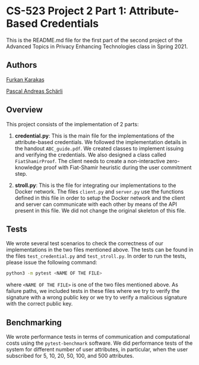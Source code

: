 # CS-523 Project 2 Part 1: Attribute-Based Credentials

This is the README.md file for the first part of the second project of the Advanced Topics in Privacy Enhancing Technologies class in Spring 2021.

## Authors

[Furkan Karakaş](mailto:furkan.karakas@epfl.ch)

[Pascal Andreas Schärli](mailto:pascal.scharli@epfl.ch)

## Overview

This project consists of the implementation of 2 parts:

1. **credential.py**: This is the main file for the implementations of the attribute-based credentials. We followed the implementation details in the handout `ABC_guide.pdf`. We created classes to implement issuing and verifying the credentials. We also designed a class called `FiatShamirProof`. The client needs to create a non-interactive zero-knowledge proof with Fiat-Shamir heuristic during the user commitment step.

2. **stroll.py**: This is the file for integrating our implementations to the Docker network. The files `client.py` and `server.py` use the functions defined in this file in order to setup the Docker network and the client and server can communicate with each other by means of the API present in this file. We did not change the original skeleton of this file.

## Tests

We wrote several test scenarios to check the correctness of our implementations in the two files mentioned above. The tests can be found in the files `test_credential.py` and `test_stroll.py`. In order to run the tests, please issue the following command:

```bash
python3 -m pytest <NAME OF THE FILE>
```

where `<NAME OF THE FILE>` is one of the two files mentioned above. As failure paths, we included tests in these files where we try to verify the signature with a wrong public key or we try to verify a malicious signature with the correct public key.

## Benchmarking

We wrote performance tests in terms of communication and computational costs using the `pytest-benchmark` software. We did performance tests of the system for different number of user attributes, in particular, when the user subscribed for 5, 10, 20, 50, 100, and 500 attributes.

